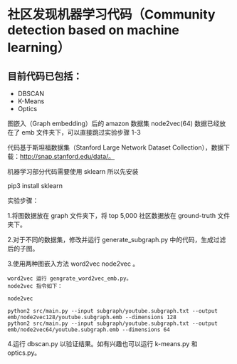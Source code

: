 # 社区发现机器学习代码（Community detection based on machine learning）

## 目前代码已包括：

* DBSCAN
* K-Means
* Optics

图嵌入（Graph embedding）后的 amazon 数据集 node2vec(64) 数据已经放在了 emb 文件夹下，可以直接跳过实验步骤 1-3

代码基于斯坦福数据集（Stanford Large Network Dataset Collection），数据下载：http://snap.stanford.edu/data/。

机器学习部分代码需要使用 sklearn 所以先安装

pip3 install sklearn

实验步骤：

1.将图数据放在 graph 文件夹下，将 top 5,000 社区数据放在 ground-truth 文件夹下。

2.对于不同的数据集，修改并运行 generate_subgraph.py 中的代码，生成过滤后的子图。

3.使用两种图嵌入方法 word2vec node2vec 。

	word2vec 运行 gengrate_word2vec_emb.py。
	node2vec 指令如下：

	node2vec

	python2 src/main.py --input subgraph/youtube.subgraph.txt --output emb/node2vec128/youtube.subgraph.emb --dimensions 128
	python2 src/main.py --input subgraph/youtube.subgraph.txt --output emb/node2vec64/youtube.subgraph.emb --dimensions 64


4.运行 dbscan.py 以验证结果。如有兴趣也可以运行 k-means.py 和 optics.py。
